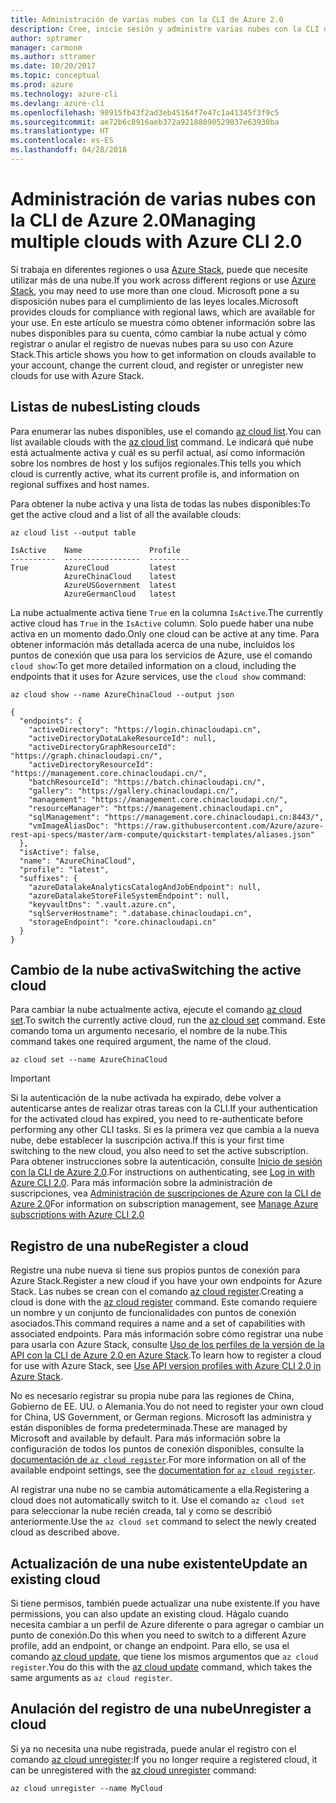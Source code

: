 ```yaml
---
title: Administración de varias nubes con la CLI de Azure 2.0
description: Cree, inicie sesión y administre varias nubes con la CLI de Azure 2.0.
author: sptramer
manager: carmonm
ms.author: sttramer
ms.date: 10/20/2017
ms.topic: conceptual
ms.prod: azure
ms.technology: azure-cli
ms.devlang: azure-cli
ms.openlocfilehash: 98915fb43f2ad3eb45164f7e47c1a41345f3f9c5
ms.sourcegitcommit: ae72b6c8916aeb372a92188090529037e63930ba
ms.translationtype: HT
ms.contentlocale: es-ES
ms.lasthandoff: 04/28/2018
---
```

# <a name="managing-multiple-clouds-with-azure-cli-20"></a><span data-ttu-id="4bb74-103">Administración de varias nubes con la CLI de Azure 2.0</span><span class="sxs-lookup"><span data-stu-id="4bb74-103">Managing multiple clouds with Azure CLI 2.0</span></span>

<span data-ttu-id="4bb74-104">Si trabaja en diferentes regiones o usa [Azure Stack](https://docs.microsoft.com/azure/azure-stack/user/), puede que necesite utilizar más de una nube.</span><span class="sxs-lookup"><span data-stu-id="4bb74-104">If you work across different regions or use [Azure Stack](https://docs.microsoft.com/azure/azure-stack/user/), you may need to use more than one cloud.</span></span> <span data-ttu-id="4bb74-105">Microsoft pone a su disposición nubes para el cumplimiento de las leyes locales.</span><span class="sxs-lookup"><span data-stu-id="4bb74-105">Microsoft provides clouds for compliance with regional laws, which are available for your use.</span></span> <span data-ttu-id="4bb74-106">En este artículo se muestra cómo obtener información sobre las nubes disponibles para su cuenta, cómo cambiar la nube actual y cómo registrar o anular el registro de nuevas nubes para su uso con Azure Stack.</span><span class="sxs-lookup"><span data-stu-id="4bb74-106">This article shows you how to get information on clouds available to your account, change the current cloud, and register or unregister new clouds for use with Azure Stack.</span></span>

## <a name="listing-clouds"></a><span data-ttu-id="4bb74-107">Listas de nubes</span><span class="sxs-lookup"><span data-stu-id="4bb74-107">Listing clouds</span></span>

<span data-ttu-id="4bb74-108">Para enumerar las nubes disponibles, use el comando [az cloud list](/cli/azure/cloud#az-cloud-list).</span><span class="sxs-lookup"><span data-stu-id="4bb74-108">You can list available clouds with the [az cloud list](/cli/azure/cloud#az-cloud-list) command.</span></span> <span data-ttu-id="4bb74-109">Le indicará qué nube está actualmente activa y cuál es su perfil actual, así como información sobre los nombres de host y los sufijos regionales.</span><span class="sxs-lookup"><span data-stu-id="4bb74-109">This tells you which cloud is currently active, what its current profile is, and information on regional suffixes and host names.</span></span>

<span data-ttu-id="4bb74-110">Para obtener la nube activa y una lista de todas las nubes disponibles:</span><span class="sxs-lookup"><span data-stu-id="4bb74-110">To get the active cloud and a list of all the available clouds:</span></span>

```azurecli
az cloud list --output table
```

```output
IsActive    Name               Profile
----------  -----------------  ---------
True        AzureCloud         latest
            AzureChinaCloud    latest
            AzureUSGovernment  latest
            AzureGermanCloud   latest
```

<span data-ttu-id="4bb74-111">La nube actualmente activa tiene `True` en la columna `IsActive`.</span><span class="sxs-lookup"><span data-stu-id="4bb74-111">The currently active cloud has `True` in the `IsActive` column.</span></span> <span data-ttu-id="4bb74-112">Solo puede haber una nube activa en un momento dado.</span><span class="sxs-lookup"><span data-stu-id="4bb74-112">Only one cloud can be active at any time.</span></span> <span data-ttu-id="4bb74-113">Para obtener información más detallada acerca de una nube, incluidos los puntos de conexión que usa para los servicios de Azure, use el comando `cloud show`:</span><span class="sxs-lookup"><span data-stu-id="4bb74-113">To get more detailed information on a cloud, including the endpoints that it uses for Azure services, use the `cloud show` command:</span></span>

```azurecli
az cloud show --name AzureChinaCloud --output json
```

```output
{
  "endpoints": {
    "activeDirectory": "https://login.chinacloudapi.cn",
    "activeDirectoryDataLakeResourceId": null,
    "activeDirectoryGraphResourceId": "https://graph.chinacloudapi.cn/",
    "activeDirectoryResourceId": "https://management.core.chinacloudapi.cn/",
    "batchResourceId": "https://batch.chinacloudapi.cn/",
    "gallery": "https://gallery.chinacloudapi.cn/",
    "management": "https://management.core.chinacloudapi.cn/",
    "resourceManager": "https://management.chinacloudapi.cn",
    "sqlManagement": "https://management.core.chinacloudapi.cn:8443/",
    "vmImageAliasDoc": "https://raw.githubusercontent.com/Azure/azure-rest-api-specs/master/arm-compute/quickstart-templates/aliases.json"
  },
  "isActive": false,
  "name": "AzureChinaCloud",
  "profile": "latest",
  "suffixes": {
    "azureDatalakeAnalyticsCatalogAndJobEndpoint": null,
    "azureDatalakeStoreFileSystemEndpoint": null,
    "keyvaultDns": ".vault.azure.cn",
    "sqlServerHostname": ".database.chinacloudapi.cn",
    "storageEndpoint": "core.chinacloudapi.cn"
  }
}
```

## <a name="switching-the-active-cloud"></a><span data-ttu-id="4bb74-114">Cambio de la nube activa</span><span class="sxs-lookup"><span data-stu-id="4bb74-114">Switching the active cloud</span></span>

<span data-ttu-id="4bb74-115">Para cambiar la nube actualmente activa, ejecute el comando [az cloud set](/cli/azure/cloud#az-cloud-set).</span><span class="sxs-lookup"><span data-stu-id="4bb74-115">To switch the currently active cloud, run the [az cloud set](/cli/azure/cloud#az-cloud-set) command.</span></span> <span data-ttu-id="4bb74-116">Este comando toma un argumento necesario, el nombre de la nube.</span><span class="sxs-lookup"><span data-stu-id="4bb74-116">This command takes one required argument, the name of the cloud.</span></span>

```azurecli
az cloud set --name AzureChinaCloud
```

> [!IMPORTANT]
> <span data-ttu-id="4bb74-117">Si la autenticación de la nube activada ha expirado, debe volver a autenticarse antes de realizar otras tareas con la CLI.</span><span class="sxs-lookup"><span data-stu-id="4bb74-117">If your authentication for the activated cloud has expired, you need to re-authenticate before performing any other CLI tasks.</span></span> <span data-ttu-id="4bb74-118">Si es la primera vez que cambia a la nueva nube, debe establecer la suscripción activa.</span><span class="sxs-lookup"><span data-stu-id="4bb74-118">If this is your first time switching to the new cloud, you also need to set the active subscription.</span></span>
> <span data-ttu-id="4bb74-119">Para obtener instrucciones sobre la autenticación, consulte [Inicio de sesión con la CLI de Azure 2.0](authenticate-azure-cli.md).</span><span class="sxs-lookup"><span data-stu-id="4bb74-119">For instructions on authenticating, see [Log in with Azure CLI 2.0](authenticate-azure-cli.md).</span></span> <span data-ttu-id="4bb74-120">Para más información sobre la administración de suscripciones, vea [Administración de suscripciones de Azure con la CLI de Azure 2.0](manage-azure-subscriptions-azure-cli.md)</span><span class="sxs-lookup"><span data-stu-id="4bb74-120">For information on subscription management, see [Manage Azure subscriptions with Azure CLI 2.0](manage-azure-subscriptions-azure-cli.md)</span></span>

## <a name="register-a-cloud"></a><span data-ttu-id="4bb74-121">Registro de una nube</span><span class="sxs-lookup"><span data-stu-id="4bb74-121">Register a cloud</span></span>

<span data-ttu-id="4bb74-122">Registre una nube nueva si tiene sus propios puntos de conexión para Azure Stack.</span><span class="sxs-lookup"><span data-stu-id="4bb74-122">Register a new cloud if you have your own endpoints for Azure Stack.</span></span> <span data-ttu-id="4bb74-123">Las nubes se crean con el comando [az cloud register](/cli/azure/cloud#az-cloud-register).</span><span class="sxs-lookup"><span data-stu-id="4bb74-123">Creating a cloud is done with the [az cloud register](/cli/azure/cloud#az-cloud-register) command.</span></span> <span data-ttu-id="4bb74-124">Este comando requiere un nombre y un conjunto de funcionalidades con puntos de conexión asociados.</span><span class="sxs-lookup"><span data-stu-id="4bb74-124">This command requires a name and a set of capabilities with associated endpoints.</span></span> <span data-ttu-id="4bb74-125">Para más información sobre cómo registrar una nube para usarla con Azure Stack, consulte [Uso de los perfiles de la versión de la API con la CLI de Azure 2.0 en Azure Stack](/azure/azure-stack/user/azure-stack-version-profiles-azurecli2#connect-to-azure-stack).</span><span class="sxs-lookup"><span data-stu-id="4bb74-125">To learn how to register a cloud for use with Azure Stack, see [Use API version profiles with Azure CLI 2.0 in Azure Stack](/azure/azure-stack/user/azure-stack-version-profiles-azurecli2#connect-to-azure-stack).</span></span>

<span data-ttu-id="4bb74-126">No es necesario registrar su propia nube para las regiones de China, Gobierno de EE. UU. o Alemania.</span><span class="sxs-lookup"><span data-stu-id="4bb74-126">You do not need to register your own cloud for China, US Government, or German regions.</span></span> <span data-ttu-id="4bb74-127">Microsoft las administra y están disponibles de forma predeterminada.</span><span class="sxs-lookup"><span data-stu-id="4bb74-127">These are managed by Microsoft and available by default.</span></span>  <span data-ttu-id="4bb74-128">Para más información sobre la configuración de todos los puntos de conexión disponibles, consulte la [documentación de `az cloud register`](/cli/azure/cloud#az-cloud-register).</span><span class="sxs-lookup"><span data-stu-id="4bb74-128">For more information on all of the available endpoint settings, see the [documentation for `az cloud register`](/cli/azure/cloud#az-cloud-register).</span></span>

<span data-ttu-id="4bb74-129">Al registrar una nube no se cambia automáticamente a ella.</span><span class="sxs-lookup"><span data-stu-id="4bb74-129">Registering a cloud does not automatically switch to it.</span></span> <span data-ttu-id="4bb74-130">Use el comando `az cloud set` para seleccionar la nube recién creada, tal y como se describió anteriormente.</span><span class="sxs-lookup"><span data-stu-id="4bb74-130">Use the `az cloud set` command to select the newly created cloud as described above.</span></span>

## <a name="update-an-existing-cloud"></a><span data-ttu-id="4bb74-131">Actualización de una nube existente</span><span class="sxs-lookup"><span data-stu-id="4bb74-131">Update an existing cloud</span></span>

<span data-ttu-id="4bb74-132">Si tiene permisos, también puede actualizar una nube existente.</span><span class="sxs-lookup"><span data-stu-id="4bb74-132">If you have permissions, you can also update an existing cloud.</span></span> <span data-ttu-id="4bb74-133">Hágalo cuando necesita cambiar a un perfil de Azure diferente o para agregar o cambiar un punto de conexión.</span><span class="sxs-lookup"><span data-stu-id="4bb74-133">Do this when you need to switch to a different Azure profile, add an endpoint, or change an endpoint.</span></span>
<span data-ttu-id="4bb74-134">Para ello, se usa el comando [az cloud update](/cli/azure/cloud#az-cloud-update), que tiene los mismos argumentos que `az cloud register`.</span><span class="sxs-lookup"><span data-stu-id="4bb74-134">You do this with the [az cloud update](/cli/azure/cloud#az-cloud-update) command, which takes the same arguments as `az cloud register`.</span></span>

## <a name="unregister-a-cloud"></a><span data-ttu-id="4bb74-135">Anulación del registro de una nube</span><span class="sxs-lookup"><span data-stu-id="4bb74-135">Unregister a cloud</span></span>

<span data-ttu-id="4bb74-136">Si ya no necesita una nube registrada, puede anular el registro con el comando [az cloud unregister](/cli/azure/cloud#az-cloud-unregister):</span><span class="sxs-lookup"><span data-stu-id="4bb74-136">If you no longer require a registered cloud, it can be unregistered with the [az cloud unregister](/cli/azure/cloud#az-cloud-unregister) command:</span></span>

```azurecli
az cloud unregister --name MyCloud
```

